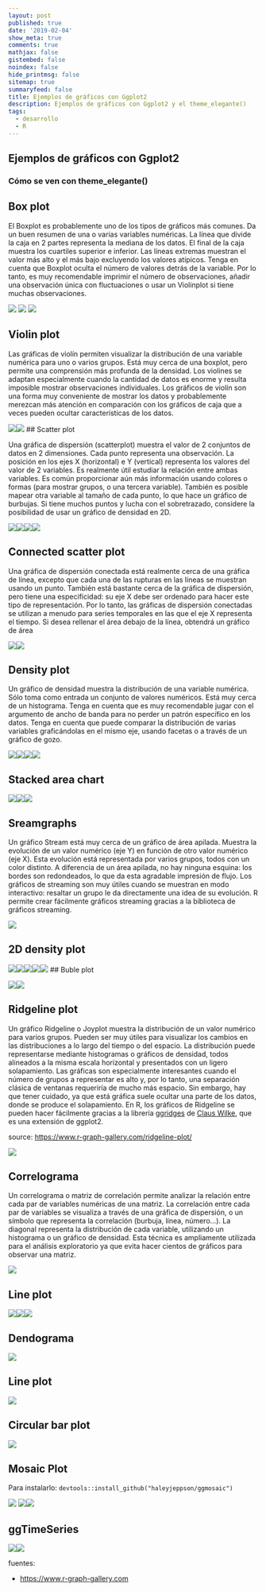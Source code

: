 ```yaml
---
layout: post
published: true
date: '2019-02-04'
show_meta: true
comments: true
mathjax: false
gistembed: false
noindex: false
hide_printmsg: false
sitemap: true
summaryfeed: false
title: Ejemplos de gráficos con Ggplot2
description: Ejemplos de gráficos con Ggplot2 y el theme_elegante()
tags:
  - desarrollo
  - R
---
```


Ejemplos de gráficos con Ggplot2
--------------------------------

### Cómo se ven con theme\_elegante()

Box plot
--------

El Boxplot es probablemente uno de los tipos de gráficos más comunes. Da un buen resumen de una o varias variables numéricas. La línea que divide la caja en 2 partes representa la mediana de los datos. El final de la caja muestra los cuartiles superior e inferior. Las líneas extremas muestran el valor más alto y el más bajo excluyendo los valores atípicos. Tenga en cuenta que Boxplot oculta el número de valores detrás de la variable. Por lo tanto, es muy recomendable imprimir el número de observaciones, añadir una observación única con fluctuaciones o usar un Violinplot si tiene muchas observaciones.

![]({{site.baseurl}}/images/2017/plot_negate_11346db71bfd.png)
![]({{site.baseurl}}/images/2019/ggplot_samples_files/figure-markdown_github/unnamed-chunk-1-1.png)
![]({{site.baseurl}}/images/2019/ggplot_samples_files/figure-markdown_github/unnamed-chunk-1-2.png)

Violin plot
-----------

Las gráficas de violín permiten visualizar la distribución de una variable numérica para uno o varios grupos. Está muy cerca de una boxplot, pero permite una comprensión más profunda de la densidad. Los violines se adaptan especialmente cuando la cantidad de datos es enorme y resulta imposible mostrar observaciones individuales. Los gráficos de violín son una forma muy conveniente de mostrar los datos y probablemente merezcan más atención en comparación con los gráficos de caja que a veces pueden ocultar características de los datos.


![]({{site.baseurl}}/images/2019/ggplot_samples_files/figure-markdown_github/unnamed-chunk-2-1.png)![]({{site.baseurl}}/images/2019/ggplot_samples_files/figure-markdown_github/unnamed-chunk-2-2.png) \#\# Scatter plot

Una gráfica de dispersión (scatterplot) muestra el valor de 2 conjuntos de datos en 2 dimensiones. Cada punto representa una observación. La posición en los ejes X (horizontal) e Y (vertical) representa los valores del valor de 2 variables. Es realmente útil estudiar la relación entre ambas variables. Es común proporcionar aún más información usando colores o formas (para mostrar grupos, o una tercera variable). También es posible mapear otra variable al tamaño de cada punto, lo que hace un gráfico de burbujas. Si tiene muchos puntos y lucha con el sobretrazado, considere la posibilidad de usar un gráfico de densidad en 2D.

![]({{site.baseurl}}/images/2019/ggplot_samples_files/figure-markdown_github/unnamed-chunk-3-1.png)![]({{site.baseurl}}/images/2019/ggplot_samples_files/figure-markdown_github/unnamed-chunk-3-2.png)![]({{site.baseurl}}/images/2019/ggplot_samples_files/figure-markdown_github/unnamed-chunk-3-3.png)![]({{site.baseurl}}/images/2019/ggplot_samples_files/figure-markdown_github/unnamed-chunk-3-4.png)

Connected scatter plot
----------------------

Una gráfica de dispersión conectada está realmente cerca de una gráfica de línea, excepto que cada una de las rupturas en las líneas se muestran usando un punto. También está bastante cerca de la gráfica de dispersión, pero tiene una especificidad: su eje X debe ser ordenado para hacer este tipo de representación. Por lo tanto, las gráficas de dispersión conectadas se utilizan a menudo para series temporales en las que el eje X representa el tiempo. Si desea rellenar el área debajo de la línea, obtendrá un gráfico de área

![]({{site.baseurl}}/images/2019/ggplot_samples_files/figure-markdown_github/unnamed-chunk-4-1.png)![]({{site.baseurl}}/images/2019/ggplot_samples_files/figure-markdown_github/unnamed-chunk-4-2.png)

Density plot
------------

Un gráfico de densidad muestra la distribución de una variable numérica. Sólo toma como entrada un conjunto de valores numéricos. Está muy cerca de un histograma. Tenga en cuenta que es muy recomendable jugar con el argumento de ancho de banda para no perder un patrón específico en los datos. Tenga en cuenta que puede comparar la distribución de varias variables graficándolas en el mismo eje, usando facetas o a través de un gráfico de gozo.

![]({{site.baseurl}}/images/2019/ggplot_samples_files/figure-markdown_github/unnamed-chunk-5-1.png)![]({{site.baseurl}}/images/2019/ggplot_samples_files/figure-markdown_github/unnamed-chunk-5-2.png)![]({{site.baseurl}}/images/2019/ggplot_samples_files/figure-markdown_github/unnamed-chunk-5-3.png)![]({{site.baseurl}}/images/2019/ggplot_samples_files/figure-markdown_github/unnamed-chunk-5-4.png)

Stacked area chart
------------------

![]({{site.baseurl}}/images/2019/ggplot_samples_files/figure-markdown_github/unnamed-chunk-6-1.png)![]({{site.baseurl}}/images/2019/ggplot_samples_files/figure-markdown_github/unnamed-chunk-6-2.png)![]({{site.baseurl}}/images/2019/ggplot_samples_files/figure-markdown_github/unnamed-chunk-6-3.png)

Sreamgraphs
-----------

Un gráfico Stream está muy cerca de un gráfico de área apilada. Muestra la evolución de un valor numérico (eje Y) en función de otro valor numérico (eje X). Esta evolución está representada por varios grupos, todos con un color distinto. A diferencia de un área apilada, no hay ninguna esquina: los bordes son redondeados, lo que da esta agradable impresión de flujo. Los gráficos de streaming son muy útiles cuando se muestran en modo interactivo: resaltar un grupo le da directamente una idea de su evolución. R permite crear fácilmente gráficos streaming gracias a la biblioteca de gráficos streaming.

![]({{site.baseurl}}/images/2019/ggplot_samples_files/figure-markdown_github/unnamed-chunk-7-1.png)

2D density plot
---------------

![]({{site.baseurl}}/images/2019/ggplot_samples_files/figure-markdown_github/unnamed-chunk-8-1.png)![]({{site.baseurl}}/images/2019/ggplot_samples_files/figure-markdown_github/unnamed-chunk-8-2.png)![]({{site.baseurl}}/images/2019/ggplot_samples_files/figure-markdown_github/unnamed-chunk-8-3.png)![]({{site.baseurl}}/images/2019/ggplot_samples_files/figure-markdown_github/unnamed-chunk-8-4.png)![]({{site.baseurl}}/images/2019/ggplot_samples_files/figure-markdown_github/unnamed-chunk-8-5.png) \#\# Buble plot

![]({{site.baseurl}}/images/2019/ggplot_samples_files/figure-markdown_github/unnamed-chunk-9-1.png)![]({{site.baseurl}}/images/2019/ggplot_samples_files/figure-markdown_github/unnamed-chunk-9-2.png)

Ridgeline plot
--------------

Un gráfico Ridgeline o Joyplot muestra la distribución de un valor numérico para varios grupos. Pueden ser muy útiles para visualizar los cambios en las distribuciones a lo largo del tiempo o del espacio. La distribución puede representarse mediante histogramas o gráficos de densidad, todos alineados a la misma escala horizontal y presentados con un ligero solapamiento. Las gráficas son especialmente interesantes cuando el número de grupos a representar es alto y, por lo tanto, una separación clásica de ventanas requeriría de mucho más espacio. Sin embargo, hay que tener cuidado, ya que está gráfica suele ocultar una parte de los datos, donde se produce el solapamiento. En R, los gráficos de Ridgeline se pueden hacer fácilmente gracias a la librería [ggridges](https://github.com/clauswilke/ggridges) de [Claus Wilke](http://wilkelab.org/), que es una extensión de ggplot2.

source: <https://www.r-graph-gallery.com/ridgeline-plot/>

![]({{site.baseurl}}/images/2019/ggplot_samples_files/figure-markdown_github/unnamed-chunk-10-1.png)

Correlograma
------------

Un correlograma o matriz de correlación permite analizar la relación entre cada par de variables numéricas de una matriz. La correlación entre cada par de variables se visualiza a través de una gráfica de dispersión, o un símbolo que representa la correlación (burbuja, línea, número...). La diagonal representa la distribución de cada variable, utilizando un histograma o un gráfico de densidad. Esta técnica es ampliamente utilizada para el análisis exploratorio ya que evita hacer cientos de gráficos para observar una matriz.

![]({{site.baseurl}}/images/2019/ggplot_samples_files/figure-markdown_github/unnamed-chunk-11-1.png)

Line plot
---------

![]({{site.baseurl}}/images/2019/ggplot_samples_files/figure-markdown_github/unnamed-chunk-12-1.png)![]({{site.baseurl}}/images/2019/ggplot_samples_files/figure-markdown_github/unnamed-chunk-12-2.png)![]({{site.baseurl}}/images/2019/ggplot_samples_files/figure-markdown_github/unnamed-chunk-12-3.png)

Dendograma
----------

![]({{site.baseurl}}/images/2019/ggplot_samples_files/figure-markdown_github/unnamed-chunk-13-1.png)

Line plot
---------

![]({{site.baseurl}}/images/2019/ggplot_samples_files/figure-markdown_github/unnamed-chunk-14-1.png)

Circular bar plot
-----------------

![]({{site.baseurl}}/images/2019/ggplot_samples_files/figure-markdown_github/unnamed-chunk-15-1.png)

Mosaic Plot
-----------

Para instalarlo: `devtools::install_github("haleyjeppson/ggmosaic")`

![]({{site.baseurl}}/images/2019/ggplot_samples_files/figure-markdown_github/unnamed-chunk-16-1.png) ![]({{site.baseurl}}/images/2019/ggplot_samples_files/figure-markdown_github/unnamed-chunk-17-1.png)![]({{site.baseurl}}/images/2019/ggplot_samples_files/figure-markdown_github/unnamed-chunk-17-2.png)

ggTimeSeries
------------

![]({{site.baseurl}}/images/2019/ggplot_samples_files/figure-markdown_github/unnamed-chunk-18-1.png)![]({{site.baseurl}}/images/2019/ggplot_samples_files/figure-markdown_github/unnamed-chunk-18-2.png)

fuentes:

-   <https://www.r-graph-gallery.com>
